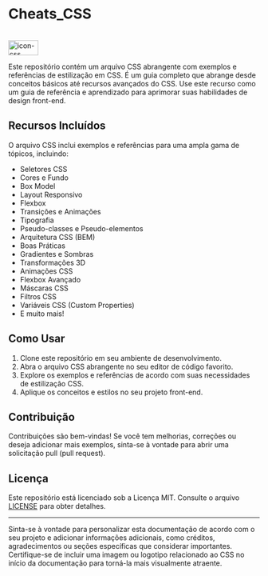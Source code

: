 # Cheats_CSS

<div style="display: inline_block"><br>
  <img align="center" alt="icon-css" height="30" width="60" src="URL_DA_IMAGEM_CSS">
</div>


Este repositório contém um arquivo CSS abrangente com exemplos e referências de estilização em CSS. É um guia completo que abrange desde conceitos básicos até recursos avançados do CSS. Use este recurso como um guia de referência e aprendizado para aprimorar suas habilidades de design front-end.

## Recursos Incluídos

O arquivo CSS inclui exemplos e referências para uma ampla gama de tópicos, incluindo:

- Seletores CSS
- Cores e Fundo
- Box Model
- Layout Responsivo
- Flexbox
- Transições e Animações
- Tipografia
- Pseudo-classes e Pseudo-elementos
- Arquitetura CSS (BEM)
- Boas Práticas
- Gradientes e Sombras
- Transformações 3D
- Animações CSS
- Flexbox Avançado
- Máscaras CSS
- Filtros CSS
- Variáveis CSS (Custom Properties)
- E muito mais!

## Como Usar

1. Clone este repositório em seu ambiente de desenvolvimento.
2. Abra o arquivo CSS abrangente no seu editor de código favorito.
3. Explore os exemplos e referências de acordo com suas necessidades de estilização CSS.
4. Aplique os conceitos e estilos no seu projeto front-end.

## Contribuição

Contribuições são bem-vindas! Se você tem melhorias, correções ou deseja adicionar mais exemplos, sinta-se à vontade para abrir uma solicitação pull (pull request).

## Licença

Este repositório está licenciado sob a Licença MIT. Consulte o arquivo [LICENSE](LICENSE) para obter detalhes.

---

Sinta-se à vontade para personalizar esta documentação de acordo com o seu projeto e adicionar informações adicionais, como créditos, agradecimentos ou seções específicas que considerar importantes. Certifique-se de incluir uma imagem ou logotipo relacionado ao CSS no início da documentação para torná-la mais visualmente atraente.
